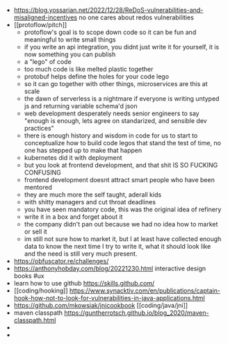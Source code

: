 - https://blog.yossarian.net/2022/12/28/ReDoS-vulnerabilities-and-misaligned-incentives no one cares about redos vulnerabilities
- [[protoflow/pitch]]
	- protoflow's goal is to scope down code so it can be fun and meaningful to write small things
	- if you write an api integration, you didnt just write it for yourself, it is now something you can publish
	- a "lego" of code
	- too much code is like melted plastic together
	- protobuf helps define the holes for your code lego
	- so it can go together with other things, microservices are this at scale
	- the dawn of serverless is a nightmare if everyone is writing untyped js and returning variable schema'd json
	- web development desperately needs senior engineers to say "enough is enough, lets agree on standarized, and sensible dev practices"
	- there is enough history and wisdom in code for us to start to conceptualize how to build code legos that stand the test of time, no one has stepped up to make that happen
	- kubernetes did it with deployment
	- but you look at frontend development, and that shit IS SO FUCKING CONFUSING
	- frontend development doesnt attract smart people who have been mentored
	- they are much more the self taught, aderall kids
	- with shitty managers and cut throat deadlines
	- you have seen mandatory code, this was the original idea of refinery
	- write it in a box and forget about it
	- the company didn't pan out because we had no idea how to market or sell it
	- im still not sure how to market it, but I at least have collected enough data to know the next time I try to write it, what it should look like and the need is still very much present.
- https://obfuscator.re/challenges/
- https://anthonyhobday.com/blog/20221230.html interactive design books #ux
- learn how to use github https://skills.github.com/
- [[coding/hooking]] https://www.synacktiv.com/en/publications/captain-hook-how-not-to-look-for-vulnerabilities-in-java-applications.html
- https://github.com/mkowsiak/jnicookbook [[coding/java/jni]]
- maven classpath https://guntherrotsch.github.io/blog_2020/maven-classpath.html
-
-